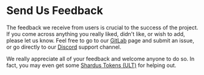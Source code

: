 # Send Us Feedback

The feedback we receive from users is crucial to the success of the project. If you come across anything you really liked, didn't like, or wish to add, please let us know. Feel free to go to our [GitLab](https://gitlab.com/shardus) page and submit an issue, or go directly to our [Discord](https://discord.gg/NgEduE6) support channel.

We really appreciate all of your feedback and welcome anyone to do so. In fact, you may even get some [Shardus Tokens (ULT)](https://coinmarketcap.com/currencies/shardus/) for helping out.
